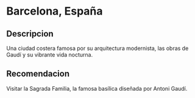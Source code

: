 # Barcelona, España

## Descripcion
Una ciudad costera famosa por su arquitectura modernista, las obras de Gaudí y su vibrante vida nocturna.

## Recomendacion
Visitar la Sagrada Familia, la famosa basílica diseñada por Antoni Gaudí.

